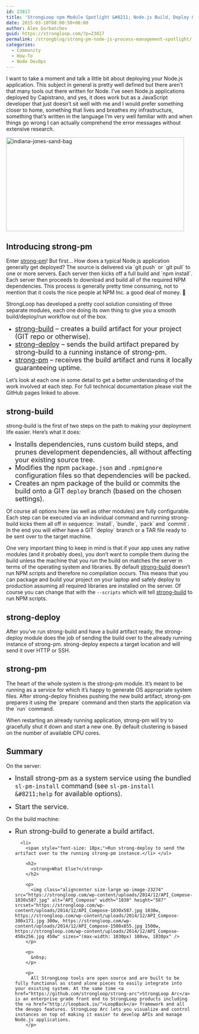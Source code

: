 ```yaml
---
id: 23817
title: 'StrongLoop npm Module Spotlight &#8211; Node.js Build, Deploy &#038; Process Management'
date: 2015-03-10T08:00:50+00:00
author: Alex Gorbatchev
guid: https://strongloop.com/?p=23817
permalink: /strongblog/strong-pm-node-js-process-management-spotlight/
categories:
  - Community
  - How-To
  - Node DevOps
---
```

I want to take a moment and talk a little bit about deploying your Node.js application. This subject in general is pretty well defined but there aren’t that many tools out there written for Node. I’ve seen Node.js applications deployed by Capistrano, and yes, it does work but as a JavaScript developer that just doesn’t sit well with me and I would prefer something closer to home, something that lives and breathes my infrastructure, something that’s written in the language I’m very well familiar with and when things go wrong I can actually comprehend the error messages without extensive research.

<img class="aligncenter size-full wp-image-23820" src="https://strongloop.com/wp-content/uploads/2015/03/indiana-jones-sand-bag.gif" alt="indiana-jones-sand-bag" width="480" height="253" />

## **Introducing strong-pm**

Enter [strong-pm](https://github.com/strongloop/strong-pm)! But first&#8230; How does a typical Node.js application generally get deployed? The source is delivered via \`git push\` or \`git pull\` to one or more servers. Each server then kicks off a full build and \`npm install\`. Each server then proceeds to download and build all of the required NPM dependencies. This process is generally pretty time consuming, not to mention that it costs the nice people at NPM Inc. a good deal of money. 🙂

StrongLoop has developed a pretty cool solution consisting of three separate modules, each one doing its own thing to give you a smooth build/deploy/run workflow out of the box.

  * <span style="font-size: 18px;"><a href="https://github.com/strongloop/strong-build">strong-build</a> &#8211; creates a build artifact for your project (GIT repo or otherwise).</span>
  * <span style="font-size: 18px;"><a href="https://github.com/strongloop/strong-deploy">strong-deploy</a> &#8211; sends the build artifact prepared by strong-build to a running instance of strong-pm.</span>
  * <span style="font-size: 18px;"><a href="https://github.com/strongloop/strong-pm">strong-pm</a> &#8211; receives the build artifact and runs it locally guaranteeing uptime.</span>

Let’s look at each one in some detail to get a better understanding of the work involved at each step. For full technical documentation please visit the GitHub pages linked to above.

<!--more-->

## **strong-build**

strong-build is the first of two steps on the path to making your deployment life easier. Here’s what it does:

  * <span style="font-size: 18px;">Installs dependencies, runs custom build steps, and prunes development dependencies, all without affecting your existing source tree.</span>
  * <span style="font-size: 18px;">Modifies the npm `package.json` and `.npmignore` configuration files so that dependencies will be packed.</span>
  * <span style="font-size: 18px;">Creates an npm package of the build or commits the build onto a GIT `deploy` branch (based on the chosen settings).</span>

Of course all options here (as well as other modules) are fully configurable. Each step can be executed via an individual command and running strong-build kicks them all off in sequence: \`install\`, \`bundle\`, \`pack\` and \`commit\`. In the end you will either have a GIT \`deploy\` branch or a TAR file ready to be sent over to the target machine.

One very important thing to keep in mind is that if your app uses any native modules (and it probably does), you don&#8217;t want to compile them during the build unless the machine that you run the build on matches the server in terms of the operating system and libraries. By default [strong-build](https://github.com/strongloop/strong-build) doesn&#8217;t run NPM scripts and therefore no compilation occurs. This means that you can package and build your project on your laptop and safely deploy to production assuming all required libraries are installed on the server. Of course you can change that with the `--scripts` which will tell [strong-build](https://github.com/strongloop/strong-build) to run NPM scripts.

## **strong-deploy**

After you’ve run strong-build and have a build artifact ready, the strong-deploy module does the job of sending the build over to the already running instance of strong-pm. strong-deploy expects a target location and will send it over HTTP or SSH.

## **strong-pm**

The heart of the whole system is the strong-pm module. It’s meant to be running as a service for which it’s happy to generate OS appropriate system files. After strong-deploy finishes pushing the new build artifact, strong-pm prepares it using the \`prepare\` command and then starts the application via the \`run\` command.

When restarting an already running application, strong-pm will try to gracefully shut it down and start a new one. By default clustering is based on the number of available CPU cores.

## **Summary**

On the server:

  * <span style="font-size: 18px;">Install strong-pm as a system service using the bundled `sl-pm-install` command (see `sl-pm-install &#8211;help` for available options). 
    
    <li>
      <span style="font-size: 18px;">Start the service.</li> </ul> 
      
      <p>
        On the build machine:
      </p>
      
      <ul>
        <li>
          <span style="font-size: 18px;">Run strong-build to generate a build artifact.</li> 
          
          <li>
            <span style="font-size: 18px;">Run strong-deploy to send the artifact over to the running strong-pm instance.</li> </ul> 
            
            <h2>
              <strong>What Else?</strong>
            </h2>
            
            <p>
              <img class="aligncenter size-large wp-image-23274" src="https://strongloop.com/wp-content/uploads/2014/12/API_Compose-1030x587.jpg" alt="API_Compose" width="1030" height="587" srcset="https://strongloop.com/wp-content/uploads/2014/12/API_Compose-1030x587.jpg 1030w, https://strongloop.com/wp-content/uploads/2014/12/API_Compose-300x171.jpg 300w, https://strongloop.com/wp-content/uploads/2014/12/API_Compose-1500x855.jpg 1500w, https://strongloop.com/wp-content/uploads/2014/12/API_Compose-450x256.jpg 450w" sizes="(max-width: 1030px) 100vw, 1030px" />
            </p>
            
            <p>
              &nbsp;
            </p>
            
            <p>
              All StrongLoop tools are open source and are built to be fully functional as stand alone pieces to easily integrate into your existing system. At the same time <a href="https://github.com/strongloop/strong-arc">StrongLoop Arc</a> is an enterprise grade front end to StrongLoop products including the <a href="http://loopback.io/">LoopBack</a> framework and all the devops features. StrongLoop Arc lets you visualize and control instances on top of making it easier to develop APIs and manage Node.js applications.
            </p>